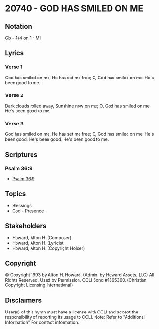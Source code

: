 # 20740 - GOD HAS SMILED ON ME

## Notation

Gb - 4/4 on 1 - MI

## Lyrics

### Verse 1

God has smiled on me, He has set me free; O, God has smiled on me, He's been good to me.

### Verse 2

Dark clouds rolled away, Sunshine now on me; O, God has smiled on me He's been good to me.

### Verse 3

God has smiled on me, He has set me free; O, God has smiled on me, He's been good, He's been good, He's been good to me.


## Scriptures

### Psalm 36:9

- [Psalm 36:9](https://www.biblegateway.com/passage/?search=Psalm%2036%3A9)


## Topics

- Blessings
- God - Presence

## Stakeholders

- Howard, Alton H. (Composer)
- Howard, Alton H. (Lyricist)
- Howard, Alton H. (Copyright Holder)

## Copyright

© Copyright 1993 by Alton H. Howard. (Admin. by Howard Assets, LLC) All Rights Reserved. Used by Permission. CCLI Song #1865360.
(Christian Copyright Licensing International)

## Disclaimers

User(s) of this hymn must have a license with CCLI and accept the responsibility of reporting its usage to CCLI.
Note: Refer to "Additional Information" For contact information.

